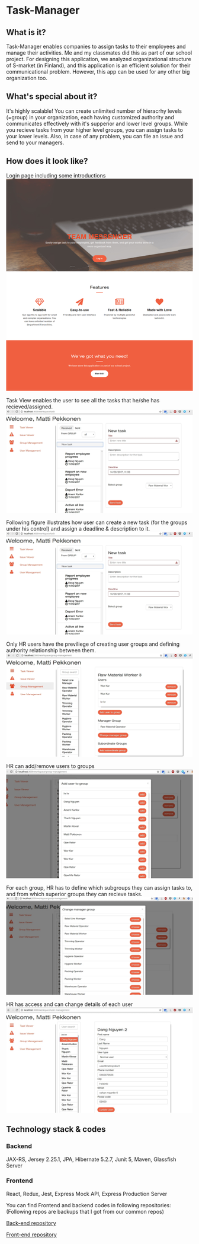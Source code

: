 # Task-Manager

## What is it?
Task-Manager enables companies to assign tasks to their employees and manage their activities. 
Me and my classmates did this as part of our school project. For designing this application, we analyzed organizational structure of S-market (in Finland), and this application is an efficient solution for their communicational problem. However, this app can be used for any other big organization too. 

## What's special about it?

It's highly scalable! You can create unlimited number of hieracrhy levels (=group) in your organization, each having customized authority and communicates effectively with it's supperior and lower level groups. While you recieve tasks from your higher level groups, you can assign tasks to your lower levels. Also, in case of any problem, you can file an issue and send to your managers.

## How does it look like?

Login page including some introductions
![alt tag](https://github.com/anderson-martin/Task-Manager/blob/master/screenshots/one.png)


Task View enables the user to see all the tasks that he/she has recieved/assigned. 
![alt tag](https://github.com/anderson-martin/Task-Manager/blob/master/screenshots/two.jpg)


Following figure illustrates how user can create a new task (for the groups under his control) and assign a deadline & description to it.
![alt tag](https://github.com/anderson-martin/Task-Manager/blob/master/screenshots/three.jpg)


Only HR users have the previliege of creating user groups and defining authority relationship between them.
![alt tag](https://github.com/anderson-martin/Task-Manager/blob/master/screenshots/four.jpg)


HR can add/remove users to groups
![alt tag](https://github.com/anderson-martin/Task-Manager/blob/master/screenshots/five.jpg)


For each group, HR has to define which subgroups they can assign tasks to, and from which superior groups they can recieve tasks.
![alt tag](https://github.com/anderson-martin/Task-Manager/blob/master/screenshots/six.jpg)


HR has access and can change details of each user
![alt tag](https://github.com/anderson-martin/Task-Manager/blob/master/screenshots/seven.jpg)


## Technology stack & codes
### Backend
JAX-RS, Jersey 2.25.1, JPA, Hibernate 5.2.7, Junit 5, Maven, Glassfish Server

### Frontend
React, Redux, Jest, Express Mock API, Express Production Server

You can find Frontend and backend codes in following repositories:
(Following repos are backups that I got from our common repos)

[Back-end repository](https://github.com/anderson-martin/TaskManager-Backend)

[Front-end repository](https://github.com/anderson-martin/TaskManager-FrontEnd)










